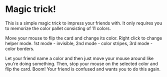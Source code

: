 # Magic trick!
This is a simple magic trick to impress your friends with. It only requires you to memorize the color pallet consisting of 11 colors.

Move your mouse to flip the card and change its color. Right click to change helper mode. 1st mode - invisible, 2nd mode - color stripes, 3rd mode - color borders.

Let your friend name a color and then just move your mouse around like you're doing something. Then, stop your mouse on the selected color and flip the card. Boom! Your friend is confused and wants you to do this again.